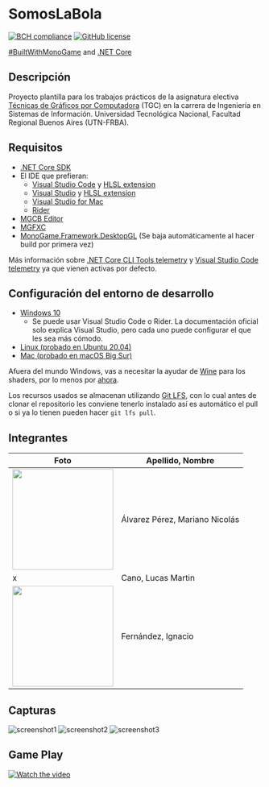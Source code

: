 ﻿# SomosLaBola
[![BCH compliance](https://bettercodehub.com/edge/badge/tgc-utn/tgc-monogame-tp?branch=master)](https://bettercodehub.com/)
[![GitHub license](https://img.shields.io/github/license/tgc-utn/tgc-monogame-tp.svg)](https://github.com/tgc-utn/tgc-monogame-tp/blob/master/LICENSE)

[#BuiltWithMonoGame](http://www.monogame.net) and [.NET Core](https://dotnet.microsoft.com)

## Descripción
Proyecto plantilla para los trabajos prácticos de la asignatura electiva [Técnicas de Gráficos por Computadora](http://tgc-utn.github.io/) (TGC) en la carrera de Ingeniería en Sistemas de Información. Universidad Tecnológica Nacional, Facultad Regional Buenos Aires (UTN-FRBA).

## Requisitos
* [.NET Core SDK](https://docs.microsoft.com/dotnet/core/install/sdk)
* El IDE que prefieran:
  * [Visual Studio Code](https://code.visualstudio.com) y [HLSL extension](https://marketplace.visualstudio.com/items?itemName=TimGJones.hlsltools)
  * [Visual Studio](https://visualstudio.microsoft.com/es/vs) y [HLSL extension](https://marketplace.visualstudio.com/items?itemName=TimGJones.HLSLToolsforVisualStudio)
  * [Visual Studio for Mac](https://visualstudio.microsoft.com/es/vs/mac)
  * [Rider](https://www.jetbrains.com/rider)
* [MGCB Editor](https://docs.monogame.net/articles/tools/mgcb_editor.html)
* [MGFXC](https://docs.monogame.net/articles/tools/mgfxc.html)
* [MonoGame.Framework.DesktopGL](https://www.nuget.org/packages/MonoGame.Framework.DesktopGL) (Se baja automáticamente al hacer build por primera vez)

Más información sobre [.NET Core CLI Tools telemetry](https://aka.ms/dotnet-cli-telemetry) y [Visual Studio Code telemetry](https://code.visualstudio.com/docs/getstarted/telemetry) ya que vienen activas por defecto.

## Configuración del entorno de desarrollo
 * [Windows 10](https://docs.monogame.net/articles/getting_started/1_setting_up_your_development_environment_windows.html)
   * Se puede usar Visual Studio Code o Rider. La documentación oficial solo explica Visual Studio, pero cada uno puede configurar el que les sea más cómodo.
 * [Linux (probado en Ubuntu 20.04)](https://docs.monogame.net/articles/getting_started/1_setting_up_your_development_environment_ubuntu.html)
 * [Mac (probado en macOS Big Sur)](https://docs.monogame.net/articles/getting_started/1_setting_up_your_development_environment_macos.html)

Afuera del mundo Windows, vas a necesitar la ayudar de [Wine](https://www.winehq.org) para los shaders, por lo menos por [ahora](https://github.com/MonoGame/MonoGame/issues/2167).

Los recursos usados se almacenan utilizando [Git LFS](https://git-lfs.github.com), con lo cual antes de clonar el repositorio les conviene tenerlo instalado así es automático el pull o si ya lo tienen pueden hacer ```git lfs pull```.

## Integrantes
Foto         |  Apellido, Nombre	
------------ | -------------
<img src="https://user-images.githubusercontent.com/31711755/125712722-991818dd-75d8-426f-a3be-2125fefaf3c7.png" width="200"> | Álvarez Pérez, Mariano Nicolás	
x            | Cano, Lucas Martin
<img src="https://user-images.githubusercontent.com/62356300/125712758-b7d51a6b-1a84-42bf-8224-9daac0274306.jpeg" width="200"> | Fernández, Ignacio 

## Capturas
![screenshot1](https://github.com/MaxBurnit/2021-1C-K3051-SomosLaBola/blob/master/SomosLaBola/Screenshots/Screenshot%20Primera%20Pantalla.png)
![screenshot2](https://github.com/MaxBurnit/2021-1C-K3051-SomosLaBola/blob/master/SomosLaBola/Screenshots/Screenshot%20Pelota%20de%20Goma.png)
![screenshot3](https://github.com/MaxBurnit/2021-1C-K3051-SomosLaBola/blob/master/SomosLaBola/Screenshots/Screenshot%20Pelota%20de%20Metal.png)

## Game Play
[![Watch the video](https://img.youtube.com/vi/uooOFALRNfE/mqdefault.jpg)](https://youtu.be/uooOFALRNfE)
